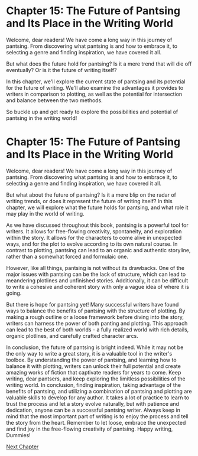 # Chapter 15: The Future of Pantsing and Its Place in the Writing World

Welcome, dear readers! We have come a long way in this journey of pantsing. From discovering what pantsing is and how to embrace it, to selecting a genre and finding inspiration, we have covered it all. 

But what does the future hold for pantsing? Is it a mere trend that will die off eventually? Or is it the future of writing itself? 

In this chapter, we'll explore the current state of pantsing and its potential for the future of writing. We'll also examine the advantages it provides to writers in comparison to plotting, as well as the potential for intersection and balance between the two methods. 

So buckle up and get ready to explore the possibilities and potential of pantsing in the writing world!
# Chapter 15: The Future of Pantsing and Its Place in the Writing World

Welcome, dear readers! We have come a long way in this journey of pantsing. From discovering what pantsing is and how to embrace it, to selecting a genre and finding inspiration, we have covered it all.

But what about the future of pantsing? Is it a mere blip on the radar of writing trends, or does it represent the future of writing itself? In this chapter, we will explore what the future holds for pantsing, and what role it may play in the world of writing.

As we have discussed throughout this book, pantsing is a powerful tool for writers. It allows for free-flowing creativity, spontaneity, and exploration within the story. It allows for the characters to come alive in unexpected ways, and for the plot to evolve according to its own natural course. In contrast to plotting, pantsing can lead to an organic and authentic storyline, rather than a somewhat forced and formulaic one.

However, like all things, pantsing is not without its drawbacks. One of the major issues with pantsing can be the lack of structure, which can lead to meandering plotlines and unfinished stories. Additionally, it can be difficult to write a cohesive and coherent story with only a vague idea of where it is going.

But there is hope for pantsing yet! Many successful writers have found ways to balance the benefits of pantsing with the structure of plotting. By making a rough outline or a loose framework before diving into the story, writers can harness the power of both panting and plotting. This approach can lead to the best of both worlds - a fully realized world with rich details, organic plotlines, and carefully crafted character arcs.

In conclusion, the future of pantsing is bright indeed. While it may not be the only way to write a great story, it is a valuable tool in the writer's toolbox. By understanding the power of pantsing, and learning how to balance it with plotting, writers can unlock their full potential and create amazing works of fiction that captivate readers for years to come. Keep writing, dear pantsers, and keep exploring the limitless possibilities of the writing world.
In conclusion, finding inspiration, taking advantage of the benefits of pantsing, and utilizing a combination of pantsing and plotting are valuable skills to develop for any author. It takes a lot of practice to learn to trust the process and let a story evolve naturally, but with patience and dedication, anyone can be a successful pantsing writer. Always keep in mind that the most important part of writing is to enjoy the process and tell the story from the heart. Remember to let loose, embrace the unexpected and find joy in the free-flowing creativity of pantsing. Happy writing, Dummies!


[Next Chapter](16_Chapter16.md)